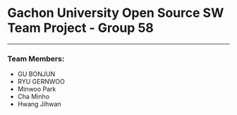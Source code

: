 # Gachon University Open Source SW Team Project - Group 58
---
### Team Members:
- GU BONJUN
- RYU GERNWOO
- Minwoo Park
- Cha Minho
- Hwang Jihwan